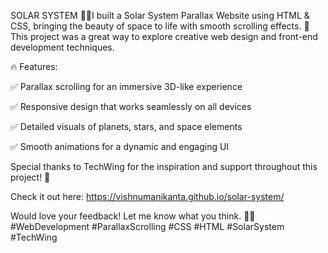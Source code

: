 SOLAR SYSTEM
🚀✨I built a Solar System Parallax Website using HTML & CSS, bringing the beauty of space to life with smooth scrolling effects. 
🌌 This project was a great way to explore creative web design and front-end development techniques.

🔥 Features:

✅ Parallax scrolling for an immersive 3D-like experience

✅ Responsive design that works seamlessly on all devices

✅ Detailed visuals of planets, stars, and space elements

✅ Smooth animations for a dynamic and engaging UI

Special thanks to TechWing for the inspiration and support throughout this project! 🙌

Check it out here: https://vishnumanikanta.github.io/solar-system/

Would love your feedback! Let me know what you think. 🚀💡 #WebDevelopment #ParallaxScrolling #CSS #HTML #SolarSystem #TechWing
